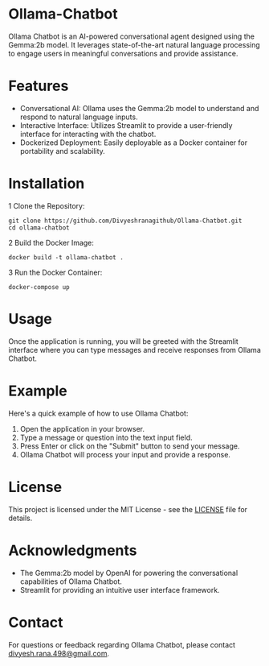# Ollama-Chatbot
Ollama Chatbot is an AI-powered conversational agent designed using the Gemma:2b model. It leverages state-of-the-art natural language processing to engage users in meaningful conversations and provide assistance.

# Features
- Conversational AI: Ollama uses the Gemma:2b model to understand and respond to natural language inputs.
- Interactive Interface: Utilizes Streamlit to provide a user-friendly interface for interacting with the chatbot.
- Dockerized Deployment: Easily deployable as a Docker container for portability and scalability.

# Installation
1 Clone the Repository:
  ```
  git clone https://github.com/Divyeshranagithub/Ollama-Chatbot.git
  cd ollama-chatbot
  ```
2 Build the Docker Image:
  ```
  docker build -t ollama-chatbot .
  ```
3 Run the Docker Container:
  ```
  docker-compose up
  ```

# Usage
Once the application is running, you will be greeted with the Streamlit interface where you can type messages and receive responses from Ollama Chatbot.

# Example
Here's a quick example of how to use Ollama Chatbot:
1. Open the application in your browser.
2. Type a message or question into the text input field.
3. Press Enter or click on the "Submit" button to send your message.
4. Ollama Chatbot will process your input and provide a response.

# License
This project is licensed under the MIT License - see the [LICENSE](LICENSE) file for details.

# Acknowledgments
- The Gemma:2b model by OpenAI for powering the conversational capabilities of Ollama Chatbot.
- Streamlit for providing an intuitive user interface framework.

# Contact
For questions or feedback regarding Ollama Chatbot, please contact [divyesh.rana.498@gmail.com](divyesh.rana.498@gmail.com).
